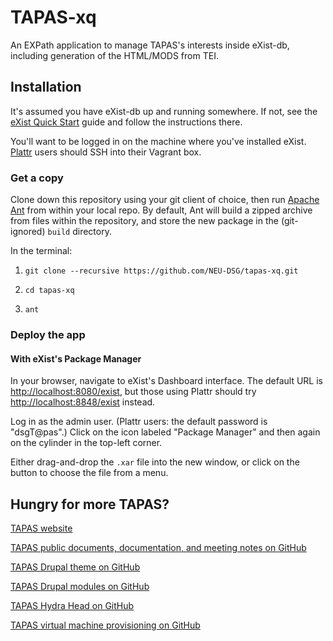 TAPAS-xq
=======

An EXPath application to manage TAPAS's interests inside eXist-db, including generation of the HTML/MODS from TEI.

## Installation
It's assumed you have eXist-db up and running somewhere. If not, see the [eXist Quick Start](http://exist-db.org/exist/apps/doc/quickstart.xml) guide and follow the instructions there.

You'll want to be logged in on the machine where you've installed eXist. [Plattr](https://github.com/NEU-DSG/plattr) users should SSH into their Vagrant box.

### Get a copy
Clone down this repository using your git client of choice, then run [Apache Ant](https://ant.apache.org/manual/running.html) from within your local repo. By default, Ant will build a zipped archive from files within the repository, and store the new package in the (git-ignored) `build` directory.

In the terminal:

1. `git clone --recursive https://github.com/NEU-DSG/tapas-xq.git`

2. `cd tapas-xq`

3. `ant`

<!-- Once there is a stable release, include instructions for downloading the pre-built package from GitHub! -->

### Deploy the app
#### With eXist's Package Manager
In your browser, navigate to eXist's Dashboard interface. The default URL is <http://localhost:8080/exist>, but those using Plattr should try <http://localhost:8848/exist> instead.

Log in as the admin user. (Plattr users: the default password is "dsgT@pas".) Click on the icon labeled "Package Manager" and then again on the cylinder in the top-left corner. 

Either drag-and-drop the `.xar` file into the new window, or click on the button to choose the file from a menu.

<!-- There are lots of ways to get packages into eXist: -->
<!-- #### With the Java Admin Client (I think?) -->
<!-- #### By auto-deploying -->
<!-- #### With XQuery -->
<!-- http://exist-db.org/exist/apps/doc/repo.xml -->

## Hungry for more TAPAS?
[TAPAS website](http://www.tapasproject.org/)

[TAPAS public documents, documentation, and meeting notes on GitHub](https://github.com/NEU-DSG/tapas-docs)

[TAPAS Drupal theme on GitHub](https://github.com/NEU-DSG/tapas-themes)

[TAPAS Drupal modules on GitHub](https://github.com/NEU-DSG/tapas-modules)

[TAPAS Hydra Head on GitHub](https://github.com/NEU-DSG/tapas_rails)

[TAPAS virtual machine provisioning on GitHub](https://github.com/NEU-DSG/plattr)
